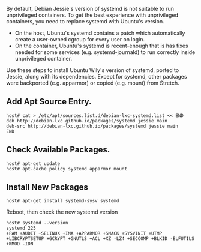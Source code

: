 By default, Debian Jessie's version of systemd is not suitable to run unprivileged containers. To get the best experience with unprivileged containers, you need to replace systemd with Ubuntu's version.

- On the host, Ubuntu's systemd contains a patch which automatically create a user-owned cgroup for every user on login.
- On the container, Ubuntu's systemd is recent-enough that is has fixes needed for some services (e.g. systemd-journald) to run correctly inside unprivileged container.

Use these steps to install Ubuntu Wily's version of systemd, ported to Jessie, along with its dependencies. Except for systemd, other packages were backported (e.g. apparmor) or copied (e.g. mount) from Stretch.

## Add Apt Source Entry.

```
host# cat > /etc/apt/sources.list.d/debian-lxc-systemd.list << END
deb http://debian-lxc.github.io/packages/systemd jessie main
deb-src http://debian-lxc.github.io/packages/systemd jessie main
END
```

## Check Available Packages.

```
host# apt-get update
host# apt-cache policy systemd apparmor mount
```

## Install New Packages

```
host# apt-get install systemd-sysv systemd
```

Reboot, then check the new systemd version

```
host# systemd --version
systemd 225
+PAM +AUDIT +SELINUX +IMA +APPARMOR +SMACK +SYSVINIT +UTMP +LIBCRYPTSETUP +GCRYPT +GNUTLS +ACL +XZ -LZ4 +SECCOMP +BLKID -ELFUTILS +KMOD -IDN
```